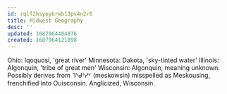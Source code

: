 ```yaml
---
id: rqlf2hsyoybrwb13pv4n2r6
title: Midwest Geography
desc: ''
updated: 1687964404876
created: 1687964121898
---
```


Ohio: Iqoquosi, 'great river'
Minnesota: Dakota, 'sky-tinted water'
Illinois: Algonquin, 'tribe of great men'
Wisconsin: Algonquin, meaning unknown. Possibly derives from ᒣᔅᑯᐤᓯᣙ (meskowsin) misspelled as Meskousing, frenchified into Ouisconsin. Anglicized, Wisconsin.
